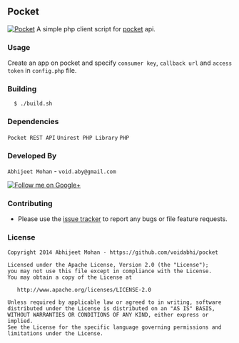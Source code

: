 ## Pocket


[![Pocket](https://getpocket.com/i/apple-touch-icon/Pocket_AppIcon_144.png)](https://getpocket.com)
A simple php client script for [pocket](https://getpocket.com) api.

### Usage

Create an app on pocket
and specify `consumer key`, `callback url` and `access token` in `config.php` file.

### Building

```
  $ ./build.sh
```


### Dependencies

`Pocket REST API` `Unirest PHP Library` `PHP` 

### Developed By

`Abhijeet Mohan` - `void.aby@gmail.com`

<a href="https://plus.google.com/104070882148677917719/about">
  <img alt="Follow me on Google+"
       src="http://data.pkmmte.com/temp/social_google_plus_logo.png" />
</a>

### Contributing

- Please use the [issue tracker](https://github.com/voidabhi/Pocket/issues) to report any bugs or file feature requests.

### License

```
Copyright 2014 Abhijeet Mohan - https://github.com/voidabhi/pocket

Licensed under the Apache License, Version 2.0 (the "License");
you may not use this file except in compliance with the License.
You may obtain a copy of the License at

   http://www.apache.org/licenses/LICENSE-2.0

Unless required by applicable law or agreed to in writing, software
distributed under the License is distributed on an "AS IS" BASIS,
WITHOUT WARRANTIES OR CONDITIONS OF ANY KIND, either express or implied.
See the License for the specific language governing permissions and
limitations under the License.
```


